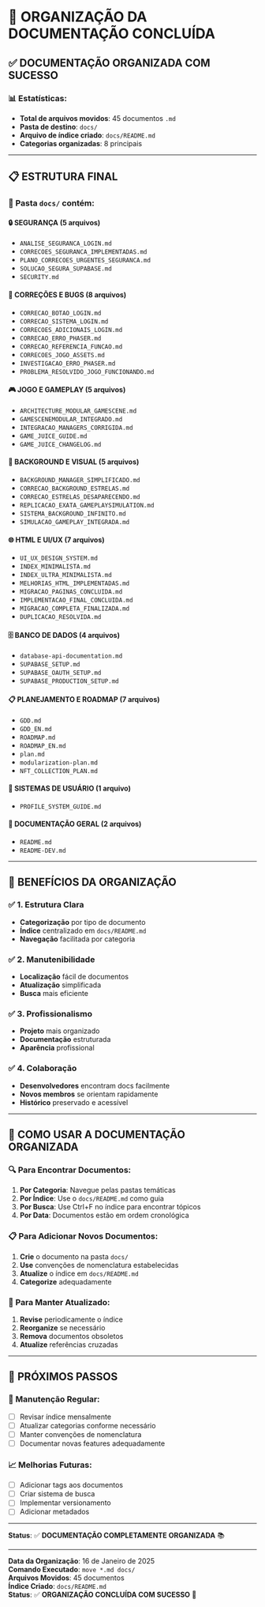 # 📁 **ORGANIZAÇÃO DA DOCUMENTAÇÃO CONCLUÍDA**

## ✅ **DOCUMENTAÇÃO ORGANIZADA COM SUCESSO**

### **📊 Estatísticas:**
- **Total de arquivos movidos**: 45 documentos `.md`
- **Pasta de destino**: `docs/`
- **Arquivo de índice criado**: `docs/README.md`
- **Categorias organizadas**: 8 principais

---

## 📋 **ESTRUTURA FINAL**

### **📁 Pasta `docs/` contém:**

#### **🔒 SEGURANÇA (5 arquivos)**
- `ANALISE_SEGURANCA_LOGIN.md`
- `CORRECOES_SEGURANCA_IMPLEMENTADAS.md`
- `PLANO_CORRECOES_URGENTES_SEGURANCA.md`
- `SOLUCAO_SEGURA_SUPABASE.md`
- `SECURITY.md`

#### **🔧 CORREÇÕES E BUGS (8 arquivos)**
- `CORRECAO_BOTAO_LOGIN.md`
- `CORRECAO_SISTEMA_LOGIN.md`
- `CORRECOES_ADICIONAIS_LOGIN.md`
- `CORRECAO_ERRO_PHASER.md`
- `CORRECAO_REFERENCIA_FUNCAO.md`
- `CORRECOES_JOGO_ASSETS.md`
- `INVESTIGACAO_ERRO_PHASER.md`
- `PROBLEMA_RESOLVIDO_JOGO_FUNCIONANDO.md`

#### **🎮 JOGO E GAMEPLAY (5 arquivos)**
- `ARCHITECTURE_MODULAR_GAMESCENE.md`
- `GAMESCENEMODULAR_INTEGRADO.md`
- `INTEGRACAO_MANAGERS_CORRIGIDA.md`
- `GAME_JUICE_GUIDE.md`
- `GAME_JUICE_CHANGELOG.md`

#### **🎨 BACKGROUND E VISUAL (5 arquivos)**
- `BACKGROUND_MANAGER_SIMPLIFICADO.md`
- `CORRECAO_BACKGROUND_ESTRELAS.md`
- `CORRECAO_ESTRELAS_DESAPARECENDO.md`
- `REPLICACAO_EXATA_GAMEPLAYSIMULATION.md`
- `SISTEMA_BACKGROUND_INFINITO.md`
- `SIMULACAO_GAMEPLAY_INTEGRADA.md`

#### **🌐 HTML E UI/UX (7 arquivos)**
- `UI_UX_DESIGN_SYSTEM.md`
- `INDEX_MINIMALISTA.md`
- `INDEX_ULTRA_MINIMALISTA.md`
- `MELHORIAS_HTML_IMPLEMENTADAS.md`
- `MIGRACAO_PAGINAS_CONCLUIDA.md`
- `IMPLEMENTACAO_FINAL_CONCLUIDA.md`
- `MIGRACAO_COMPLETA_FINALIZADA.md`
- `DUPLICACAO_RESOLVIDA.md`

#### **🗄️ BANCO DE DADOS (4 arquivos)**
- `database-api-documentation.md`
- `SUPABASE_SETUP.md`
- `SUPABASE_OAUTH_SETUP.md`
- `SUPABASE_PRODUCTION_SETUP.md`

#### **📋 PLANEJAMENTO E ROADMAP (7 arquivos)**
- `GDD.md`
- `GDD_EN.md`
- `ROADMAP.md`
- `ROADMAP_EN.md`
- `plan.md`
- `modularization-plan.md`
- `NFT_COLLECTION_PLAN.md`

#### **👤 SISTEMAS DE USUÁRIO (1 arquivo)**
- `PROFILE_SYSTEM_GUIDE.md`

#### **📖 DOCUMENTAÇÃO GERAL (2 arquivos)**
- `README.md`
- `README-DEV.md`

---

## 🎯 **BENEFÍCIOS DA ORGANIZAÇÃO**

### **✅ 1. Estrutura Clara**
- **Categorização** por tipo de documento
- **Índice** centralizado em `docs/README.md`
- **Navegação** facilitada por categoria

### **✅ 2. Manutenibilidade**
- **Localização** fácil de documentos
- **Atualização** simplificada
- **Busca** mais eficiente

### **✅ 3. Profissionalismo**
- **Projeto** mais organizado
- **Documentação** estruturada
- **Aparência** profissional

### **✅ 4. Colaboração**
- **Desenvolvedores** encontram docs facilmente
- **Novos membros** se orientam rapidamente
- **Histórico** preservado e acessível

---

## 📝 **COMO USAR A DOCUMENTAÇÃO ORGANIZADA**

### **🔍 Para Encontrar Documentos:**

1. **Por Categoria**: Navegue pelas pastas temáticas
2. **Por Índice**: Use o `docs/README.md` como guia
3. **Por Busca**: Use Ctrl+F no índice para encontrar tópicos
4. **Por Data**: Documentos estão em ordem cronológica

### **📋 Para Adicionar Novos Documentos:**

1. **Crie** o documento na pasta `docs/`
2. **Use** convenções de nomenclatura estabelecidas
3. **Atualize** o índice em `docs/README.md`
4. **Categorize** adequadamente

### **🔄 Para Manter Atualizado:**

1. **Revise** periodicamente o índice
2. **Reorganize** se necessário
3. **Remova** documentos obsoletos
4. **Atualize** referências cruzadas

---

## 🚀 **PRÓXIMOS PASSOS**

### **📅 Manutenção Regular:**
- [ ] Revisar índice mensalmente
- [ ] Atualizar categorias conforme necessário
- [ ] Manter convenções de nomenclatura
- [ ] Documentar novas features adequadamente

### **📈 Melhorias Futuras:**
- [ ] Adicionar tags aos documentos
- [ ] Criar sistema de busca
- [ ] Implementar versionamento
- [ ] Adicionar metadados

---

**Status**: ✅ **DOCUMENTAÇÃO COMPLETAMENTE ORGANIZADA** 📚

---

**Data da Organização**: 16 de Janeiro de 2025  
**Comando Executado**: `move *.md docs/`  
**Arquivos Movidos**: 45 documentos  
**Índice Criado**: `docs/README.md`  
**Status**: ✅ **ORGANIZAÇÃO CONCLUÍDA COM SUCESSO** 🎯
